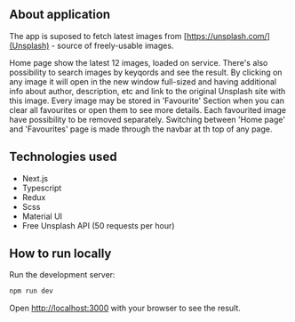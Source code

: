 ## About application

The app is suposed to fetch latest images from [https://unsplash.com/](Unsplash) - source of freely-usable images.

Home page show the latest 12 images, loaded on service.
There's also possibility to search images by keyqords and see the result.
By clicking on any image it will open in the new window full-sized and having additional info about author, description, etc and link to the original Unsplash site with this image.
Every image may be stored in 'Favourite' Section when you can clear all favourites or open them to see more details. Each favourited image have possibility to be removed separately.
Switching between 'Home page' and 'Favourites' page is made through the navbar at th top of any page.

## Technologies used

- Next.js
- Typescript
- Redux
- Scss
- Material UI
- Free Unsplash API (50 requests per hour)

## How to run locally

Run the development server:

```bash
npm run dev
```

Open [http://localhost:3000](http://localhost:3000) with your browser to see the result.
